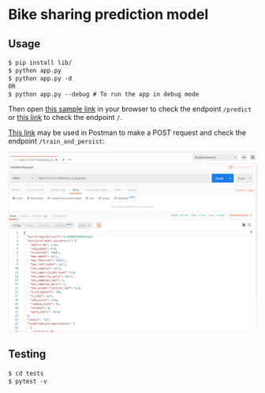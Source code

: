 # Bike sharing prediction model

## Usage

```
$ pip install lib/
$ python app.py
$ python app.py -d
OR
$ python app.py --debug # To run the app in debug mode
```

Then open [this sample link](http://127.0.0.1:5000/predict?date=2012-01-01T00:00:00&weathersit=1&temperature_C=9.84&feeling_temperature_C=14.395&humidity=81.0&windspeed=0)
in your browser to check the endpoint `/predict` or [this link](http://127.0.0.1:5000/) to check the endpoint `/`.

[This link](http://127.0.0.1:5000/train_and_persist) may be used in Postman to make a POST request and check the endpoint `/train_and_persist`:

![postman](/img/postman.png?raw=true)

## Testing

```
$ cd tests
$ pytest -v
```